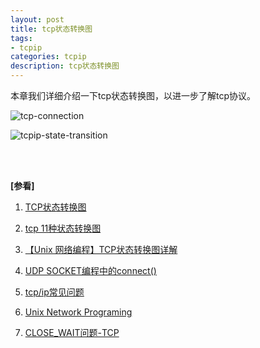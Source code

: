 ```yaml
---
layout: post
title: tcp状态转换图
tags:
- tcpip
categories: tcpip
description: tcp状态转换图
---
```



本章我们详细介绍一下tcp状态转换图，以进一步了解tcp协议。


<!-- more -->


![tcp-connection](https://ivanzz1001.github.io/records/assets/img/tcpip/tcp_connect_disconnect.jpg)


![tcpip-state-transition](https://ivanzz1001.github.io/records/assets/img/tcpip/tcp_state_transition.jpg)


<br />
<br />

**[参看]**

1. [TCP状态转换图](https://www.cnblogs.com/qlee/archive/2011/07/12/2104089.html)

2. [tcp 11种状态转换图](http://blog.csdn.net/pearl_c/article/details/51226320)

3. [【Unix 网络编程】TCP状态转换图详解](http://blog.csdn.net/wenqian1991/article/details/40110703)

4. [UDP SOCKET编程中的connect()](https://blog.csdn.net/ixidof/article/details/5275213)

5. [tcp/ip常见问题](https://www.cnblogs.com/wulala1119/p/4749892.html)

6. [Unix Network Programing](https://github.com/sqm2050/wiki/tree/master/Books/c%26programme)

7. [CLOSE_WAIT问题-TCP](https://www.cnblogs.com/baishuchao/p/9024205.html)

<br />
<br />
<br />

